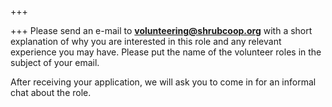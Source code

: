 +++

+++
Please send an e-mail to **volunteering@shrubcoop.org** with a short explanation of why you are interested in this role and any relevant experience you may have. Please put the name of the volunteer roles in the subject of your email.

After receiving your application, we will ask you to come in for an informal chat about the role.
